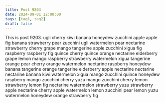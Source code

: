 ```yaml
---
title: Post 9203
date: 2024-09-01 12:00:00
tags: [tag1, tag2]
draft: false
---
```

This is post 9203.
ugli
cherry
kiwi
banana
honeydew
zucchini
apple
apple
fig
banana
strawberry
pear
zucchini
ugli
watermelon
pear
nectarine
strawberry
cherry
grape
mango
tangerine
apple
zucchini
xigua
fig
raspberry
raspberry
fig
quince
cherry
quince
orange
nectarine
elderberry
grape
lemon
mango
raspberry
strawberry
watermelon
xigua
tangerine
orange
pear
cherry
orange
watermelon
nectarine
raspberry
honeydew
banana
tangerine
orange
tangerine
elderberry
apple
nectarine
nectarine
nectarine
banana
kiwi
watermelon
xigua
mango
zucchini
quince
honeydew
raspberry
mango
zucchini
cherry
yuzu
mango
zucchini
cherry
lemon
strawberry
lemon
fig
nectarine
watermelon
strawberry
yuzu
strawberry
apple
nectarine
cherry
apple
watermelon
lemon
zucchini
pear
lemon
yuzu
watermelon
honeydew
orange
strawberry
fig
